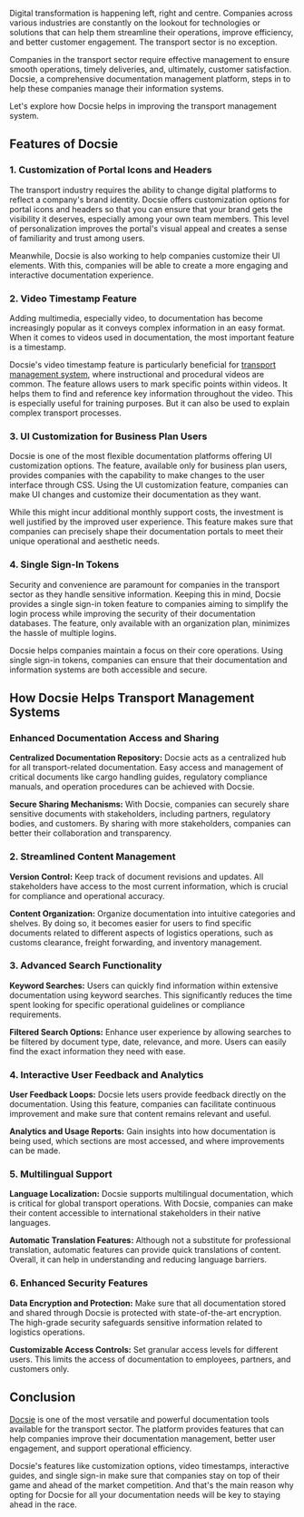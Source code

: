 Digital transformation is happening left, right and centre. Companies across various industries are constantly on the lookout for technologies or solutions that can help them streamline their operations, improve efficiency, and better customer engagement. The transport sector is no exception. 

Companies in the transport sector require effective management to ensure smooth operations, timely deliveries, and, ultimately, customer satisfaction. Docsie, a comprehensive documentation management platform, steps in to help these companies manage their information systems. 

Let's explore how Docsie helps in improving the transport management system. 

## Features of Docsie 

### 1. Customization of Portal Icons and Headers

The transport industry requires the ability to change digital platforms to reflect a company's brand identity. Docsie offers customization options for portal icons and headers so that you can ensure that your brand gets the visibility it deserves, especially among your own team members. This level of personalization improves the portal's visual appeal and creates a sense of familiarity and trust among users. 

Meanwhile, Docsie is also working to help companies customize their UI elements. With this, companies will be able to create a more engaging and interactive documentation experience. 

### 2. Video Timestamp Feature

Adding multimedia, especially video, to documentation has become increasingly popular as it conveys complex information in an easy format. When it comes to videos used in documentation, the most important feature is a timestamp. 

Docsie's video timestamp feature is particularly beneficial for [transport management system](https://www.freightpop.com/), where instructional and procedural videos are common. The feature allows users to mark specific points within videos. It helps them to find and reference key information throughout the video. This is especially useful for training purposes. But it can also be used to explain complex transport processes. 

### 3. UI Customization for Business Plan Users

Docsie is one of the most flexible documentation platforms offering UI customization options. The feature, available only for business plan users, provides companies with the capability to make changes to the user interface through CSS. Using the UI customization feature, companies can make UI changes and customize their documentation as they want. 

While this might incur additional monthly support costs, the investment is well justified by the improved user experience. This feature makes sure that companies can precisely shape their documentation portals to meet their unique operational and aesthetic needs.

### 4. Single Sign-In Tokens 

Security and convenience are paramount for companies in the transport sector as they handle sensitive information. Keeping this in mind, Docsie provides a single sign-in token feature to companies aiming to simplify the login process while improving the security of their documentation databases. The feature, only available with an organization plan, minimizes the hassle of multiple logins.  

Docsie helps companies maintain a focus on their core operations. Using single sign-in tokens, companies can ensure that their documentation and information systems are both accessible and secure.

## How Docsie Helps Transport Management Systems

### Enhanced Documentation Access and Sharing

**Centralized Documentation Repository:** Docsie acts as a centralized hub for all transport-related documentation. Easy access and management of critical documents like cargo handling guides, regulatory compliance manuals, and operation procedures can be achieved with Docsie. 

**Secure Sharing Mechanisms:** With Docsie, companies can securely share sensitive documents with stakeholders, including partners, regulatory bodies, and customers. By sharing with more stakeholders, companies can better their collaboration and transparency.

### 2. Streamlined Content Management

**Version Control:** Keep track of document revisions and updates. All stakeholders have access to the most current information, which is crucial for compliance and operational accuracy.

**Content Organization:** Organize documentation into intuitive categories and shelves. By doing so, it becomes easier for users to find specific documents related to different aspects of logistics operations, such as customs clearance, freight forwarding, and inventory management.

### 3. Advanced Search Functionality

**Keyword Searches:** Users can quickly find information within extensive documentation using keyword searches. This significantly reduces the time spent looking for specific operational guidelines or compliance requirements.

**Filtered Search Options:** Enhance user experience by allowing searches to be filtered by document type, date, relevance, and more. Users can easily find the exact information they need with ease.

### 4. Interactive User Feedback and Analytics

**User Feedback Loops:** Docsie lets users provide feedback directly on the documentation. Using this feature, companies can facilitate continuous improvement and make sure that content remains relevant and useful.

**Analytics and Usage Reports:** Gain insights into how documentation is being used, which sections are most accessed, and where improvements can be made. 

### 5. Multilingual Support

**Language Localization:** Docsie supports multilingual documentation, which is critical for global transport operations. With Docsie, companies can make their content accessible to international stakeholders in their native languages.

**Automatic Translation Features:** Although not a substitute for professional translation, automatic features can provide quick translations of content. Overall, it can help in understanding and reducing language barriers.

### 6. Enhanced Security Features

**Data Encryption and Protection:** Make sure that all documentation stored and shared through Docsie is protected with state-of-the-art encryption. The high-grade security safeguards sensitive information related to logistics operations.

**Customizable Access Controls:** Set granular access levels for different users. This limits the access of documentation to employees, partners, and customers only. 

## Conclusion

[Docsie](https://www.docsie.io/) is one of the most versatile and powerful documentation tools available for the transport sector. The platform provides features that can help companies improve their documentation management, better user engagement, and support operational efficiency. 

Docsie's features like customization options, video timestamps, interactive guides, and single sign-in make sure that companies stay on top of their game and ahead of the market competition. And that's the main reason why opting for Docsie for all your documentation needs will be key to staying ahead in the race.